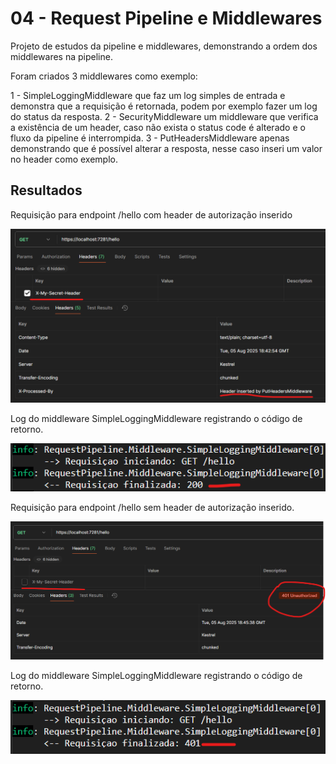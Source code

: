 # 04 - Request Pipeline e Middlewares

Projeto de estudos da pipeline e middlewares, demonstrando a ordem dos middlewares na pipeline.

Foram criados 3 middlewares como exemplo:

1 - SimpleLoggingMiddleware que faz um log simples de entrada e demonstra que a requisição é retornada, podem por exemplo fazer um log do status da resposta.
2 - SecurityMiddleware um middleware que verifica a existência de um header, caso não exista o status code é alterado e o fluxo da pipeline é interrompida.
3 - PutHeadersMiddleware apenas demonstrando que é possível alterar a resposta, nesse caso inseri um valor no header como exemplo.

## Resultados

Requisição para endpoint /hello com header de autorização inserido

![200](screenshots/200_com_headers.png)

Log do middleware SimpleLoggingMiddleware registrando o código de retorno.

![200](screenshots/console_200.png)


Requisição para endpoint /hello sem header de autorização inserido.

![401](screenshots/401_sem_header.png)

Log do middleware SimpleLoggingMiddleware registrando o código de retorno.

![401_console](screenshots/console_401.png)